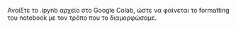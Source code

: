 Ανοίξτε το .ipynb αρχείο στο Google Colab, ώστε να φαίνεται το formatting του notebook με τον τρόπο που το διαμορφώσαμε.
